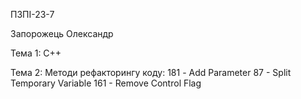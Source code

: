 ПЗПІ-23-7 

Запорожець Олександр

Тема 1: С++

Тема 2: Методи рефакторингу коду: 181 - Add Parameter 87 - Split Temporary Variable 161 - Remove Control Flag
